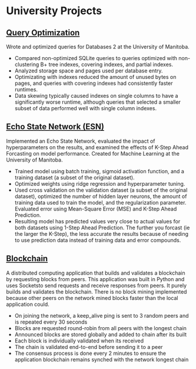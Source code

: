 # University Projects

## [Query Optimization](QueryOptimization.pdf)
Wrote and optimized queries for Databases 2 at the University of Manitoba.
- Compared non-optimized SQLite queries to queries optimized with non-clustering B+ tree indexes, covering indexes, and partial indexes.
- Analyzed storage space and pages used per database entry.
- Optimizating with indexes reduced the amount of unused bytes on pages, and queries with covering indexes had consistently faster runtimes.
- Data skewing typically caused indexes on single columns to have a significantly worse runtime, although queries that selected a smaller subset of data performed well with single column indexes.

## [Echo State Network (ESN)](ESN-MachineLearning/ESN.ipynb)
Implemented an Echo State Network, evaluated the impact of hyperparameters on the results, and examined the effects of K-Step Ahead Forcasting on model performance. Created for Machine Learning at the University of Manitoba.
- Trained model using batch training, sigmoid activation function, and a training dataset (a subset of the original dataset).
- Optimized weights using ridge regression and hyperparameter tuning.
- Used cross validation on the validation dataset (a subset of the original dataset), optimized the number of hidden layer neurons, the amount of training data used to train the model, and the regularization parameter. Evaluated error using Mean-Square Error (MSE) and K-Step Ahead Prediction.
- Resulting model has predicted values very close to actual values for both datasets using 1-Step Ahead Prediction. The further you forcast (ie the larger the K-Step), the less accurate the results because of needing to use prediction data instead of training data and error compounds.

## [Blockchain](Blockchain)
A distributed computing application that builds and validates a blockchain by requesting blocks from peers. This application was built in Python and uses Socketsto send requests and receive responses from peers. It purely
builds and validates the blockchain. There is no block mining implemented because other peers on the network mined blocks faster than the local application could.
- On joining the network, a keep_alive ping is sent to 3 random peers and is repeated every 30 seconds
- Blocks are requested round-robin from all peers with the longest chain
- Announced blocks are stored globally and added to chain after its built
- Each block is individually validated when its received
- The chain is validated end-to-end before sending it to a peer
- The consensus process is done every 2 minutes to ensure the application blockchain remains synched with the network longest chain
